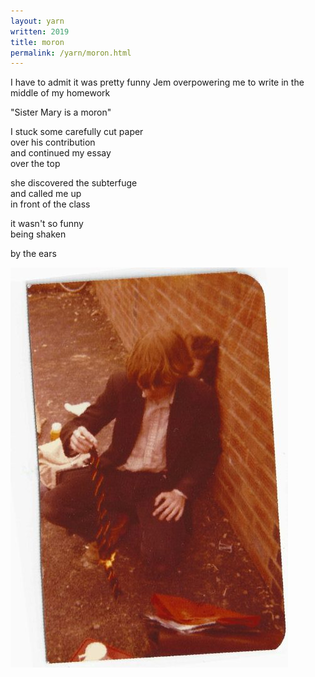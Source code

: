 ```yaml
---
layout: yarn
written: 2019
title: moron
permalink: /yarn/moron.html
---
```


<div class="poem">
I have to admit  
it was pretty funny  
Jem overpowering me  
to write in the middle  
of my homework  


"Sister Mary is a moron"  


I stuck some carefully cut paper  
over his contribution  
and continued my essay  
over the top  


she discovered the subterfuge  
and called me up  
in front of the class  


it wasn't so funny  
being shaken  


by the ears
</div>

![tie burning](/assets/images/bio/hcTieBurn1980.jpeg "burning my tie on the last day of school")

